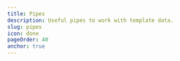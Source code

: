 ```yaml
---
title: Pipes
description: Useful pipes to work with template data.
slug: pipes
icon: done
pageOrder: 40
anchor: true
---
```

